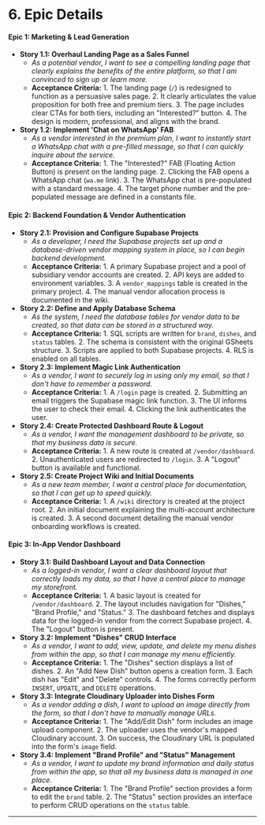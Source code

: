 # 6. Epic Details

#### **Epic 1: Marketing & Lead Generation**
*   **Story 1.1: Overhaul Landing Page as a Sales Funnel**
    *   *As a potential vendor, I want to see a compelling landing page that clearly explains the benefits of the entire platform, so that I am convinced to sign up or learn more.*
    *   **Acceptance Criteria:** 1. The landing page (`/`) is redesigned to function as a persuasive sales page. 2. It clearly articulates the value proposition for both free and premium tiers. 3. The page includes clear CTAs for both tiers, including an "Interested?" button. 4. The design is modern, professional, and aligns with the brand.
*   **Story 1.2: Implement 'Chat on WhatsApp' FAB**
    *   *As a vendor interested in the premium plan, I want to instantly start a WhatsApp chat with a pre-filled message, so that I can quickly inquire about the service.*
    *   **Acceptance Criteria:** 1. The "Interested?" FAB (Floating Action Button) is present on the landing page. 2. Clicking the FAB opens a WhatsApp chat (`wa.me` link). 3. The WhatsApp chat is pre-populated with a standard message. 4. The target phone number and the pre-populated message are defined in a constants file.

#### **Epic 2: Backend Foundation & Vendor Authentication**
*   **Story 2.1: Provision and Configure Supabase Projects**
    *   *As a developer, I need the Supabase projects set up and a database-driven vendor mapping system in place, so I can begin backend development.*
    *   **Acceptance Criteria:** 1. A primary Supabase project and a pool of subsidiary vendor accounts are created. 2. API keys are added to environment variables. 3. A `vendor_mappings` table is created in the primary project. 4. The manual vendor allocation process is documented in the wiki.
*   **Story 2.2: Define and Apply Database Schema**
    *   *As the system, I need the database tables for vendor data to be created, so that data can be stored in a structured way.*
    *   **Acceptance Criteria:** 1. SQL scripts are written for `brand`, `dishes`, and `status` tables. 2. The schema is consistent with the original GSheets structure. 3. Scripts are applied to both Supabase projects. 4. RLS is enabled on all tables.
*   **Story 2.3: Implement Magic Link Authentication**
    *   *As a vendor, I want to securely log in using only my email, so that I don't have to remember a password.*
    *   **Acceptance Criteria:** 1. A `/login` page is created. 2. Submitting an email triggers the Supabase magic link function. 3. The UI informs the user to check their email. 4. Clicking the link authenticates the user.
*   **Story 2.4: Create Protected Dashboard Route & Logout**
    *   *As a vendor, I want the management dashboard to be private, so that my business data is secure.*
    *   **Acceptance Criteria:** 1. A new route is created at `/vendor/dashboard`. 2. Unauthenticated users are redirected to `/login`. 3. A "Logout" button is available and functional.
*   **Story 2.5: Create Project Wiki and Initial Documents**
    *   *As a new team member, I want a central place for documentation, so that I can get up to speed quickly.*
    *   **Acceptance Criteria:** 1. A `/wiki` directory is created at the project root. 2. An initial document explaining the multi-account architecture is created. 3. A second document detailing the manual vendor onboarding workflows is created.

#### **Epic 3: In-App Vendor Dashboard**
*   **Story 3.1: Build Dashboard Layout and Data Connection**
    *   *As a logged-in vendor, I want a clear dashboard layout that correctly loads my data, so that I have a central place to manage my storefront.*
    *   **Acceptance Criteria:** 1. A basic layout is created for `/vendor/dashboard`. 2. The layout includes navigation for "Dishes," "Brand Profile," and "Status." 3. The dashboard fetches and displays data for the logged-in vendor from the correct Supabase project. 4. The "Logout" button is present.
*   **Story 3.2: Implement "Dishes" CRUD Interface**
    *   *As a vendor, I want to add, view, update, and delete my menu dishes from within the app, so that I can manage my menu efficiently.*
    *   **Acceptance Criteria:** 1. The "Dishes" section displays a list of dishes. 2. An "Add New Dish" button opens a creation form. 3. Each dish has "Edit" and "Delete" controls. 4. The forms correctly perform `INSERT`, `UPDATE`, and `DELETE` operations.
*   **Story 3.3: Integrate Cloudinary Uploader into Dishes Form**
    *   *As a vendor adding a dish, I want to upload an image directly from the form, so that I don't have to manually manage URLs.*
    *   **Acceptance Criteria:** 1. The "Add/Edit Dish" form includes an image upload component. 2. The uploader uses the vendor's mapped Cloudinary account. 3. On success, the Cloudinary URL is populated into the form's `image` field.
*   **Story 3.4: Implement "Brand Profile" and "Status" Management**
    *   *As a vendor, I want to update my brand information and daily status from within the app, so that all my business data is managed in one place.*
    *   **Acceptance Criteria:** 1. The "Brand Profile" section provides a form to edit the `brand` table. 2. The "Status" section provides an interface to perform CRUD operations on the `status` table.

---
